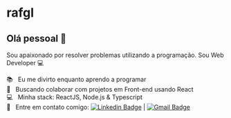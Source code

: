 # rafgl

## Olá pessoal 👋
Sou apaixonado por resolver problemas utilizando a programação.
Sou Web Developer 💻

  📚 &nbsp; Eu me divirto enquanto aprendo a programar
 <br/> :purple_heart: &nbsp; Buscando colaborar com projetos em Front-end usando React
 <br/> :computer: &nbsp; Minha stack: ReactJS, Node.js & Typescript
 <br/> :email: &nbsp; Entre em contato comigo: [![Linkedin Badge](https://img.shields.io/badge/-furttado-blue?style=flat-square&logo=Linkedin&logoColor=white&link=https://www.linkedin.com/in/tgmarinho/)](www.linkedin.com/in/rafgls) 
| 
[![Gmail Badge](https://img.shields.io/badge/-rafael.luan.gaedke@hotmail.com-c14438?style=flat-square&logo=Gmail&logoColor=white&link=mailto:tgmarinho@gmail.com)](mailto:rafael.luan.gaedke@hotmail.com)
